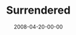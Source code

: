---
layout: message
category: message
series: "I AM..."
title: "Surrendered"
date: 2008-04-20-00-00
message_id: 494
audio: "http://s3.amazonaws.com/crossroads-media/messages/audio/I_AM_3_Surrendered_04-20-08_Tome_webaudio.mp3"
audio-duration: "34:29"
explicit: false
---